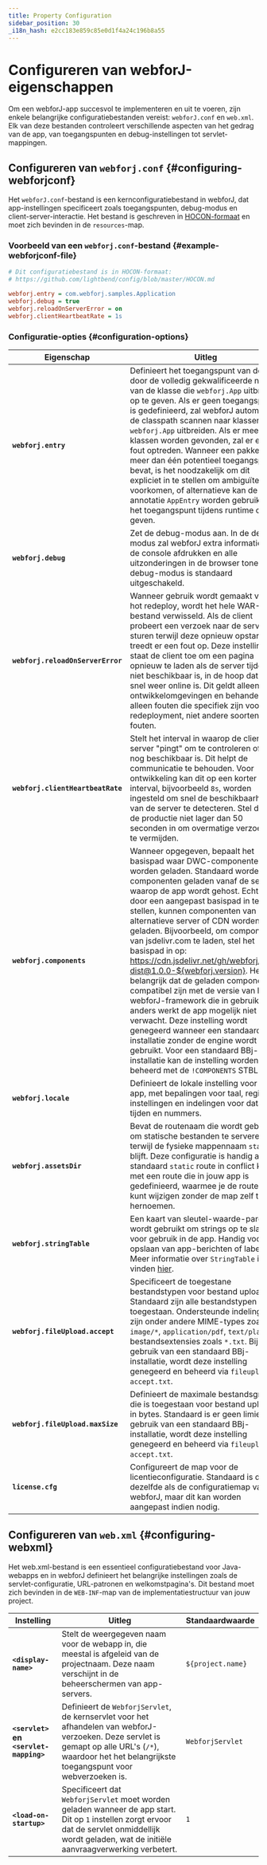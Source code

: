 ```yaml
---
title: Property Configuration
sidebar_position: 30
_i18n_hash: e2cc183e859c85e0d1f4a24c196b8a55
---
```

# Configureren van webforJ-eigenschappen

Om een webforJ-app succesvol te implementeren en uit te voeren, zijn enkele belangrijke configuratiebestanden vereist: `webforJ.conf` en `web.xml`. Elk van deze bestanden controleert verschillende aspecten van het gedrag van de app, van toegangspunten en debug-instellingen tot servlet-mappingen.

## Configureren van `webforj.conf` {#configuring-webforjconf}

Het `webforJ.conf`-bestand is een kernconfiguratiebestand in webforJ, dat app-instellingen specificeert zoals toegangspunten, debug-modus en client-server-interactie. Het bestand is geschreven in [HOCON-formaat](https://github.com/lightbend/config/blob/master/HOCON.md) en moet zich bevinden in de `resources`-map.

### Voorbeeld van een `webforj.conf`-bestand {#example-webforjconf-file}

```Ini
# Dit configuratiebestand is in HOCON-formaat:
# https://github.com/lightbend/config/blob/master/HOCON.md

webforj.entry = com.webforj.samples.Application
webforj.debug = true
webforj.reloadOnServerError = on
webforj.clientHeartbeatRate = 1s
```

### Configuratie-opties {#configuration-options}

| Eigenschap                       | Uitleg                                                                                                                                                                | Standaard         |
|----------------------------------|-----------------------------------------------------------------------------------------------------------------------------------------------------------------------|-------------------|
| **`webforj.entry`**              | Definieert het toegangspunt van de app door de volledig gekwalificeerde naam van de klasse die `webforj.App` uitbreidt, op te geven. Als er geen toegangspunt is gedefinieerd, zal webforJ automatisch de classpath scannen naar klassen die `webforj.App` uitbreiden. Als er meerdere klassen worden gevonden, zal er een fout optreden. Wanneer een pakket meer dan één potentieel toegangspunt bevat, is het noodzakelijk om dit expliciet in te stellen om ambiguïteit te voorkomen, of alternatieve kan de annotatie `AppEntry` worden gebruikt om het toegangspunt tijdens runtime op te geven. | `null`            |
| **`webforj.debug`**              | Zet de debug-modus aan. In de debug-modus zal webforJ extra informatie naar de console afdrukken en alle uitzonderingen in de browser tonen. De debug-modus is standaard uitgeschakeld. | `null`            |
| **`webforj.reloadOnServerError`** | Wanneer gebruik wordt gemaakt van hot redeploy, wordt het hele WAR-bestand verwisseld. Als de client probeert een verzoek naar de server te sturen terwijl deze opnieuw opstart, treedt er een fout op. Deze instelling staat de client toe om een pagina opnieuw te laden als de server tijdelijk niet beschikbaar is, in de hoop dat deze snel weer online is. Dit geldt alleen voor ontwikkelomgevingen en behandelt alleen fouten die specifiek zijn voor hot redeployment, niet andere soorten fouten. | `on`              |
| **`webforj.clientHeartbeatRate`** | Stelt het interval in waarop de client de server "pingt" om te controleren of deze nog beschikbaar is. Dit helpt de communicatie te behouden. Voor ontwikkeling kan dit op een korter interval, bijvoorbeeld `8s`, worden ingesteld om snel de beschikbaarheid van de server te detecteren. Stel dit in de productie niet lager dan 50 seconden in om overmatige verzoeken te vermijden. | `50s`             |
| **`webforj.components`**         | Wanneer opgegeven, bepaalt het basispad waar DWC-componenten van worden geladen. Standaard worden componenten geladen vanaf de server waarop de app wordt gehost. Echter, door een aangepast basispad in te stellen, kunnen componenten van een alternatieve server of CDN worden geladen. Bijvoorbeeld, om componenten van jsdelivr.com te laden, stel het basispad in op: https://cdn.jsdelivr.net/gh/webforj/dwc-dist@1.0.0-${webforj.version}. Het is belangrijk dat de geladen componenten compatibel zijn met de versie van het webforJ-framework die in gebruik is; anders werkt de app mogelijk niet zoals verwacht. Deze instelling wordt genegeerd wanneer een standaard BBj-installatie zonder de engine wordt gebruikt. Voor een standaard BBj-installatie kan de instelling worden beheerd met de `!COMPONENTS` STBL. | `null`            |
| **`webforj.locale`**             | Definieert de lokale instelling voor de app, met bepalingen voor taal, regionale instellingen en indelingen voor data, tijden en nummers. | `null`            |
| **`webforj.assetsDir`**         | Bevat de routenaam die wordt gebruikt om statische bestanden te serveren, terwijl de fysieke mappennaam `static` blijft. Deze configuratie is handig als de standaard `static` route in conflict komt met een route die in jouw app is gedefinieerd, waarmee je de routenaam kunt wijzigen zonder de map zelf te hernoemen. | `static`          |
| **`webforj.stringTable`**        | Een kaart van sleutel-waarde-paren die wordt gebruikt om strings op te slaan voor gebruik in de app. Handig voor het opslaan van app-berichten of labels. Meer informatie over `StringTable` is te vinden [hier](https://javadoc.io/doc/com.webforj/webforj-foundation/latest/com/webforj/environment/StringTable.html). | `{}`              |
| **`webforj.fileUpload.accept`**  | Specificeert de toegestane bestandstypen voor bestand uploads. Standaard zijn alle bestandstypen toegestaan. Ondersteunde indelingen zijn onder andere MIME-types zoals `image/*`, `application/pdf`, `text/plain`, of bestandsextensies zoals `*.txt`. Bij gebruik van een standaard BBj-installatie, wordt deze instelling genegeerd en beheerd via `fileupload-accept.txt`. | `[]`              |
| **`webforj.fileUpload.maxSize`** | Definieert de maximale bestandsgrootte die is toegestaan voor bestand uploads, in bytes. Standaard is er geen limiet. Bij gebruik van een standaard BBj-installatie, wordt deze instelling genegeerd en beheerd via `fileupload-accept.txt`. | `null`            |
| **`license.cfg`**                | Configureert de map voor de licentieconfiguratie. Standaard is dit dezelfde als de configuratiemap van webforJ, maar dit kan worden aangepast indien nodig. | `"."`             |

## Configureren van `web.xml` {#configuring-webxml}

Het web.xml-bestand is een essentieel configuratiebestand voor Java-webapps en in webforJ definieert het belangrijke instellingen zoals de servlet-configuratie, URL-patronen en welkomstpagina's. Dit bestand moet zich bevinden in de `WEB-INF`-map van de implementatiestructuur van jouw project.

| Instelling                                  | Uitleg                                                                                                                                                                               | Standaardwaarde              |
| ------------------------------------------- | ------------------------------------------------------------------------------------------------------------------------------------------------------------------------------------ | ----------------------------- |
| **`<display-name>`**                        | Stelt de weergegeven naam voor de webapp in, die meestal is afgeleid van de projectnaam. Deze naam verschijnt in de beheerschermen van app-servers.                                  | `${project.name}`             |
| **`<servlet>` en `<servlet-mapping>`**     | Definieert de `WebforjServlet`, de kernservlet voor het afhandelen van webforJ-verzoeken. Deze servlet is gemapt op alle URL's (`/*`), waardoor het het belangrijkste toegangspunt voor webverzoeken is. | `WebforjServlet`              |
| **`<load-on-startup>`**                     | Specificeert dat `WebforjServlet` moet worden geladen wanneer de app start. Dit op `1` instellen zorgt ervoor dat de servlet onmiddellijk wordt geladen, wat de initiële aanvraagverwerking verbetert. | `1`                           |
